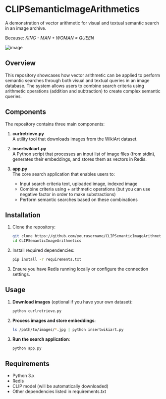 # CLIPSemanticImageArithmetics

A demonstration of vector arithmetic for visual and textual semantic search in an image archive.

Because: _KING - MAN + WOMAN  = QUEEN_

![image](https://github.com/user-attachments/assets/cfe3146f-cfc4-4346-b9ab-009ffae0b981)



## Overview

This repository showcases how vector arithmetic can be applied to perform semantic searches through both visual and textual queries in an image database. The system allows users to combine search criteria using arithmetic operations (addition and subtraction) to create complex semantic queries.

## Components

The repository contains three main components:

1. **curlretrieve.py**  
   A utility tool that downloads images from the WikiArt dataset.

2. **insertwikiart.py**  
   A Python script that processes an input list of image files (from stdin), generates their embeddings, and stores them as vectors in Redis.

3. **app.py**  
   The core search application that enables users to:  
   - Input search criteria  text, uploaded image, indexed image
   - Combine criteria using + arithmetic operations (but you can use negative factor in order to make substractions)  
   - Perform semantic searches based on these combinations  

## Installation

1. Clone the repository:
   ```bash
   git clone https://github.com/yourusername/CLIPSemanticImageArithmetics.git
   cd CLIPSemanticImageArithmetics
   ```

2. Install required dependencies:
   ```bash
   pip install -r requirements.txt
   ```

3. Ensure you have Redis running locally or configure the connection settings.

## Usage

1. **Download images** (optional if you have your own dataset):
   ```bash
   python curlretrieve.py
   ```

2. **Process images and store embeddings**:
   ```bash
   ls /path/to/images/*.jpg | python insertwikiart.py
   ```

3. **Run the search application**:
   ```bash
   python app.py
   ```


## Requirements

- Python 3.x
- Redis
- CLIP model (will be automatically downloaded)
- Other dependencies listed in requirements.txt
